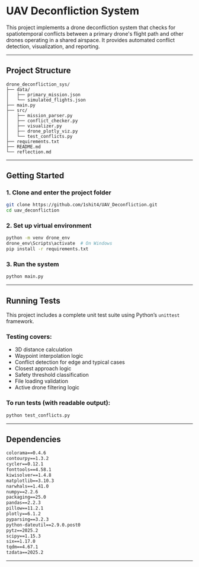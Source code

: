 # UAV Deconfliction System

This project implements a drone deconfliction system that checks for spatiotemporal conflicts between a primary drone's flight path and other drones operating in a shared airspace. It provides automated conflict detection, visualization, and reporting.

---

## Project Structure

```
drone_deconfliction_sys/
├── data/
│   ├── primary_mission.json
│   └── simulated_flights.json
├── main.py
├── src/
│   ├── mission_parser.py
│   ├── conflict_checker.py
│   ├── visualizer.py              
│   ├── drone_plotly_viz.py        
│   └── test_conflicts.py
├── requirements.txt
├── README.md
└── reflection.md
```

---

## Getting Started

### 1. Clone and enter the project folder

```bash
git clone https://github.com/1shit4/UAV_Deconfliction.git
cd uav_deconfliction
```

### 2. Set up virtual environment

```bash
python -m venv drone_env
drone_env\Scripts\activate  # On Windows
pip install -r requirements.txt
```

### 3. Run the system

```bash
python main.py
```

---

## Running Tests

This project includes a complete unit test suite using Python’s `unittest` framework.

### Testing covers:

- 3D distance calculation
- Waypoint interpolation logic
- Conflict detection for edge and typical cases
- Closest approach logic
- Safety threshold classification
- File loading validation
- Active drone filtering logic

### To run tests (with readable output):

```bash
python test_conflicts.py
```

---

## Dependencies

```txt
colorama==0.4.6
contourpy==1.3.2
cycler==0.12.1
fonttools==4.58.1
kiwisolver==1.4.8
matplotlib==3.10.3
narwhals==1.41.0
numpy==2.2.6
packaging==25.0
pandas==2.2.3
pillow==11.2.1
plotly==6.1.2
pyparsing==3.2.3
python-dateutil==2.9.0.post0
pytz==2025.2
scipy==1.15.3
six==1.17.0
tqdm==4.67.1
tzdata==2025.2
```

---


